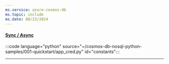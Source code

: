 ```yaml
---
ms.service: azure-cosmos-db
ms.topic: include
ms.date: 08/23/2024
---
```


#### [Sync / Async](#tab/sync+async)

:::code language="python" source="~/cosmos-db-nosql-python-samples/001-quickstart/app_cred.py" id="constants":::

---
